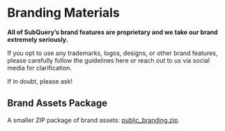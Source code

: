 # Branding Materials

**All of SubQuery’s brand features are proprietary and we take our brand extremely seriously.**

If you opt to use any trademarks, logos, designs, or other brand features, please carefully follow the guidelines here or reach out to us via social media for clarification.

If in doubt, please ask!

## Brand Assets Package

A smaller ZIP package of brand assets: [public_branding.zip](https://static.subquery.network/public_branding.zip).
